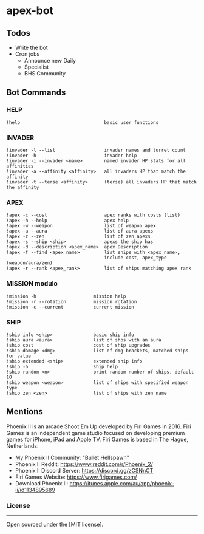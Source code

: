 # apex-bot

## Todos
 - Write the bot
 - Cron jobs 
    - Announce new Daily
    - Specialist
    - BHS Community 

## Bot Commands

### HELP
```
!help                               basic user functions
```

### INVADER 
```
!invader -l --list                  invader names and turret count
!invader -h                         invader help
!invader -i --invader <name>        named invader HP stats for all affinities
!invader -a --affinity <affinity>   all invaders HP that match the affinity
!invader -t --terse <affinity>      (terse) all invaders HP that match the affinity
```

### APEX
```
!apex -c --cost                     apex ranks with costs (list)
!apex -h --help                     apex help
!apex -w --weapon                   list of weapon apex
!apex -a --aura                     list of aura apexs
!apex -z --zen                      list of zen apexs
!apex -s --ship <ship>              apexs the ship has
!apex -d --description <apex_name>  apex Description
!apex -f --find <apex_name>         list ships with <apex_name>, 
                                    include cost, apex_type (weapon/aura/zen)
!apex -r --rank <apex_rank>         list of ships matching apex rank
```

### MISSION modulo
```
!mission -h                     mission help
!mission -r --rotation          mission rotation
!mission -c --current           current mission
```

### SHIP 
```
!ship info <ship>               basic ship info
!ship aura <aura>               list of shps with an aura
!ship cost                      cost of ship upgrades
!ship damage <dmg>              list of dmg brackets, matched ships for value
!ship extended <ship>           extended ship info
!ship -h                        ship help
!ship random <n>                print random number of ships, default 10
!ship weapon <weapon>           list of ships with specified weapon type 
!ship zen <zen>                 list of ships with zen name
```

## Mentions

Phoenix II is an arcade Shoot'Em Up developed by Firi Games in 2016. Firi Games is an independent game studio focused on developing premium games for iPhone, iPad and Apple TV. Firi Games is based in The Hague, Netherlands.

- My Phoenix II Community: "Bullet Hellspawn"
- Phoenix II Reddit: https://www.reddit.com/r/Phoenix_2/
- Phoenix II Discord Server: https://discord.gg/zCSNnCT
- Firi Games Website: https://www.firigames.com/
- Download Phoenix II: https://itunes.apple.com/au/app/phoenix-ii/id1134895689

### License
----

Open sourced under the [MIT license].